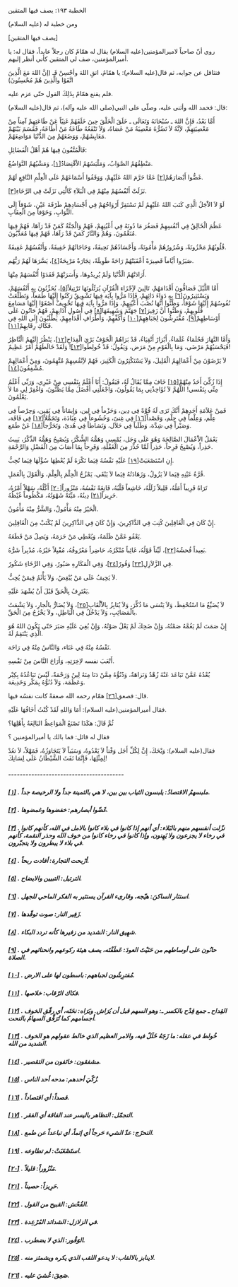   الخطبة  ١٩٣: يصف فيها المتقين	

ومن خطبة له (عليه السلام)

[يصف فيها المتقين]

روي أنّ صاحباً لاميرالمؤمنين(عليه السلام) يقال له همّامٌ  كان رجلاً عابداً، فقال له: يا أميرالمؤمنين، صف لي المتقين كأني أنظر  إليهم.

فتثاقل عن جوابه، ثم قال(عليه السلام): يا همّامُ، اتقِ اللهَ وأحْسِنْ فَـ (إنَّ اللهَ مَعَ الَّذِينَ اتَّقَوْا والَّذِينَ هُمْ  مُحْسِنُونَ)

فلم يقنع همّامٌ بِذَلِكَ القول حتّى عزم عليه.

قال: فحمد الله وأثنى عليه، وصلّى على النبي(صلى الله عليه وآله)، ثم قال(عليه السلام):

أَمَّا بَعْدُ، فَإِنَّ اللهَ ـ سُبْحَانَهُ وَتَعَالَى ـ  خَلَقَ الْخَلْقَ حِينَ خَلَقَهُمْ غَنِيّاً عَنْ طَاعَتِهِمْ آمِناً مِنْ  مَعْصِيَتِهِمْ، لاَِنَّةُ لاَ تَضُرُّهُ مَعْصِيَةُ مَنْ عَصَاهُ، وَلاَ  تَنْفَعُهُ طَاعَةُ مَنْ أَطَاعَهُ، فَقَسَمَ بَيْنَهُمْ مَعَايِشَهُمْ،  وَوَضَعَهُمْ مِنَ الدُّنْيَا مَوَاضِعَهُمْ.

فَالْمُتَّقُونَ فِيهَا هُمْ أَهْلُ الْفَضَائِلِ:

مَنْطِقُهُمُ الصَّوَابُ، وَمَلْبَسُهُمُ الاْقْتِصَادُ[[١\]](https://arabic.balaghah.net/node/657#_ftn1)، وَمَشْيُهُمُ التَّوَاضُعُ.

غَضُّوا أَبْصَارَهُمْ[[٢\]](https://arabic.balaghah.net/node/657#_ftn2) عَمَّا حَرَّمَ اللهُ عَلَيْهِمْ، وَوَقَفُوا أَسْمَاعَهُمْ عَلَى الْعِلْمِ النَّافِعِ لَهُمْ.

نَزَلَتْ أَنْفُسُهُمْ مِنْهُمْ فِي الْبَلاَءِ كَالَّتِي نَزَلَتْ فِي الرَّخَاءِ[[٣\]](https://arabic.balaghah.net/node/657#_ftn3).

لَوْ لاَ الاَْجَلُ الَّذِي كَتَبَ اللهُ عَلَيْهِمُ لَمْ  تَسْتَقِرَّ أَرْوَاحُهُمْ فِي أَجْسَادِهِمْ طَرْفَةَ عَيْن، شَوْقاً  إِلَى الثَّوَابِ، وَخَوْفاً مِنَ الْعِقَابِ.

عَظُمَ الْخَالِقُ فِي أنْفُسِهِمْ فَصَغُرَ مَا دُونَهُ فِي  أَعْيُنِهِمْ، فَهُمْ وَالْجَنَّةُ كَمَنْ قَدْ رَآهَا، فَهُمْ فِيهَا  مُنَعَّمُونَ، وَهُمْ وَالنَّارُ كَمَنْ قَدْ رَآهَا، فَهُمْ فِيهَا  مُعَذَّبُونَ.

قُلُوبُهُمْ مَحْزُونَةٌ، وَشُرُورُهُمْ مَأْمُونَةٌ،  وَأَجْسَادُهُمْ نَحِيفَةٌ، وَحَاجَاتُهُمْ خَفِيفَةٌ، وَأَنْفُسُهُمْ  عَفِيفَةٌ.

صَبَرُوا أَيَّاماً قَصِيرَةً أَعْقَبَتْهُمْ رَاحَةً طَوِيلَةً، تِجَارَةٌ مَرْبِحَةٌ[[٤\]](https://arabic.balaghah.net/node/657#_ftn4)، يَسَّرَهَا لَهُمْ رَبُّهُم.

أَرَادَتْهُمُ الْدُّنْيَا وَلَمْ يُرِيدُوهَا، وَأَسَرَتْهُمْ فَفَدَوْا أُنْفُسَهُمْ مِنْهَا.

أَمَّا اللَّيْلَ فَصَافُّونَ أَقْدَامَهُمْ، تَالِينَ لاَِجْزَاءِ الْقُرْآنِ يُرَتِّلُونَهَا تَرْتِيلاً[[٥\]](https://arabic.balaghah.net/node/657#_ftn5)، يُحَزِّنُونَ بِهِ أَنْفُسَهُمْ، وَيَسْتَثِيرُونَ[[٦\]](https://arabic.balaghah.net/node/657#_ftn6) بِهِ دَوَاءَ دَائِهِمْ، فَإِذَا مَرُّوا بِآيَة فِيهَا تَشْوِيقٌ  رَكَنُوا إِلَيْهَا طَمَعاً، وَتَطَلَّعَتْ نُفُوسُهُمْ إِلَيْهَا شَوْقاً، وَظَنُّوا أنَّهَا نُصْبَ أَعْيُنِهِمْ، وَإِذَا مَرُّوا بِآيَة فِيهَا  تَخْوِيفٌ أَصْغَوْا إِلَيْهَا مَسَامِعَ قُلُوبِهِمْ، وَظَنُّوا أَنَّ  زَفِيرَ[[٧\]](https://arabic.balaghah.net/node/657#_ftn7) جَهَنَّمَ وَشَهِيقَهَا[[٨\]](https://arabic.balaghah.net/node/657#_ftn8) فِي أُصُولِ آذَانِهِمْ، فَهُمْ حَانُونَ عَلَى أَوْسَاطِهِمْ[[٩\]](https://arabic.balaghah.net/node/657#_ftn9)، مُفْتَرِشُونَ لِجَبَاهِهِمْ[[١٠\]](https://arabic.balaghah.net/node/657#_ftn10) وَأَكُفِّهِمْ، وَأَطْرَافِ أَقْدَامِهِمْ، يَطْلُبُونَ إِلَى اللهِ فِي فَكَاكِ رِقَابِهِمْ[[١١\]](https://arabic.balaghah.net/node/657#_ftn11).

وَأَمَّا النَّهَارَ فَحُلَمَاءُ عُلَمَاءُ، أَبْرَارٌ أَتْقِيَاءُ، قَدْ بَرَاهُمْ الْخَوْفُ بَرْيَ الْقِدَاحِ[[١٢\]](https://arabic.balaghah.net/node/657#_ftn12)، يَنْظُرُ إِلَيْهمُ الْنَّاظِرُ فَيَحْسَبُهُمْ مَرْضَى، وَمَا بِالْقَوْمِ مِنْ مَرَض، وَيَقُولُ: قَدْ خُولِطُوا[[١٣\]](https://arabic.balaghah.net/node/657#_ftn13)! وَلَقَدْ خَالَطَهُمْ أَمْرٌ عَظِيمٌ!

لاَ يَرْضَوْنَ مِنْ أَعْمَالِهِمُ الْقَلِيلَ، وَلاَ  يَسْتَكْثِرُونَ الْكَثِيرَ، فَهُمْ لاَِنْفُسِهِمْ مُتَّهِمُونَ، وَمِنْ  أَعْمَالِهِمْ مُشْفِقُونَ[[١٤\]](https://arabic.balaghah.net/node/657#_ftn14).

إِذَا زُكِّيَ أَحَدٌ مِنْهْمْ[[١٥\]](https://arabic.balaghah.net/node/657#_ftn15) خَافَ مِمَّا يُقَالُ لَهُ، فَيَقُولُ: أَنَا أَعْلَمُ بِنَفْسِي مِنْ  غَيْرِي، وَرَبِّي أَعْلَمُ مِنِّي بِنَفْسي! اللَّهُمَّ لاَ تُؤَاخِذْنِي  بِمَا يَقُولُونَ، وَاجْعَلْنِي أَفْضَلَ مِمَّا يَظُنُّونَ، وَاغْفِرْ لِي مَا لاَ يَعْلَمُونَ.

فَمِنْ عَلاَمَةِ أَحَدِهِمْ أَنَّكَ تَرَى لَهُ قُوَّةً فِي  دِين، وَحَزْماً فِي لِين، وَإِيمَاناً فِي يَقِين، وَحِرْصاً فِي عِلْم،  وَعِلْماً فِي حِلْم، وَقَصْداً[[١٦\]](https://arabic.balaghah.net/node/657#_ftn16) فِي غِنىً، وَخُشُوعاً فِي عِبَادَة، وَتَجَمُّلاً[[١٧\]](https://arabic.balaghah.net/node/657#_ftn17) فِي فَاقَة، وَصَبْراً فِي شِدَّة، وَطَلَباً فِي حَلاَل، وَنَشاطاً فِي هُدىً، وَتَحَرُّجاً[[١٨\]](https://arabic.balaghah.net/node/657#_ftn18) عَنْ طَمَع.

يَعْمَلُ الاَْعْمَالَ الصَّالِحَةَ وَهُوَ عَلَى وَجَل،  يُمْسِي وَهَمُّهُ الشُّكْرُ، وَيُصْبِحُ وَهَمُّهُ الذِّكْرُ، يَبِيتُ  حَذِراً، وَيُصْبِحُ فَرِحاً، حَذِراً لَمَّا حُذِّرَ مِنَ الْغَفْلَةِ،  وَفَرِحاً بِمَا أَصَابَ مِنَ الْفَضْلِ وَالرَّحْمَةِ.

إِنِ اسْتَصْعَبَتْ[[١٩\]](https://arabic.balaghah.net/node/657#_ftn19) عَلَيْهِ نَفْسُهُ فِيَما تَكْرَهُ لَمْ يُعْطِهَا سُؤْلَهَا فِيَما تُحِبُّ.

قُرَّةُ عَيْنِهِ فِيَما لاَ يَزُولُ، وَزَهَادَتُهُ فِيَما لاَ يَبْقَى، يَمْزُجُ الْحِلْمَ بِالْعِلْمَ، وَالْقَوْلَ بِالْعَمَلِ.

تَرَاهُ قَرِيباً أَمَلُهُ، قَلِيلاً زَلَلُهُ، خَاشِعاً قَلْبُهُ، قَانِعَةً نَفْسُهُ، مَنْزُوراً[[٢٠\]](https://arabic.balaghah.net/node/657#_ftn20) أَكْلُهُ، سَهْلاً أَمْرُهُ، حَرِيزاً[[٢١\]](https://arabic.balaghah.net/node/657#_ftn21) دِينُهُ، مَيِّتَةً شَهْوَتُهُ، مَكْظُوماً غُيْظُهُ.

الْخَيْرُ مِنْهُ مَأْمُولٌ، وَالشَّرُّ مِنْهُ مَأْمُونٌ.

إِنْ كَانَ فِي الْغَافِلِينَ كُتِبَ فِي الذَّاكِرِينَ، وَإِنْ كَانَ فِي الذَّاكِرِينَ لَمْ يُكْتَبْ مِنَ الْغَافِلِينَ.

يَعْفُو عَمَّنْ ظَلَمَهُ، وَيُعْطِي مَنْ حَرَمَهُ، وَيَصِلُ مَنْ قَطَعَهُ.

بَعِيداً فُحشُهُ[[٢٢\]](https://arabic.balaghah.net/node/657#_ftn22)، لَيِّناً قَوْلُهُ، غَائِباً مُنْكَرُهُ، حَاضِراً مَعْرُوفُهُ، مُقْبِلاً خَيْرُهُ، مُدْبِراً شَرُّهُ.

فِي الزَّلاَزِلِ[[٢٣\]](https://arabic.balaghah.net/node/657#_ftn23) وَقُورٌ[[٢٤\]](https://arabic.balaghah.net/node/657#_ftn24)، وَفِي الْمَكَارِهِ صَبُورٌ، وَفِي الرَّخَاءِ شَكُورٌ.

لاَ يَحِيفُ عَلَى مَنْ يُبْغِضُ، وَلاَ يَأْثَمُ فِيمَنْ يُحِبُّ.

يَعْتَرِفُ بِالْحَقِّ قَبْلَ أَنْ يُشْهَدَ عَلَيْهِ.

لاَ يُضَيِّعُ مَا اسْتُحْفِظَ، وَلاَ يَنْسَى مَا ذُكِّرَ، وَلاَ يُنَابِزُ بِالاَْلْقَابِ[[٢٥\]](https://arabic.balaghah.net/node/657#_ftn25)، وَلاَ يُضَارُّ بالْجارِ، وَلاَ يَشْمَتُ بالْمَصَائِبِ، وَلاَ يَدْخُلُ فِي الْبَاطِلِ، ولاَ يَخْرُجُ مِنَ الْحَقِّ.

إِنْ صَمَتَ لَمْ يَغُمَّهُ صَمْتُهُ، وَإِنْ ضَحِكَ لَمْ  يَعْلُ صَوْتُهُ، وَإِنْ بُغِيَ عَلَيْهِ صَبَرَ حَتّى يَكُونَ اللهُ هُوَ  الَّذِي يَنْتَقِمُ لَهُ.

نَفْسُهُ مِنْهُ فِي عَنَاء، وَالنَّاسُ مِنْهُ فِي رَاحَة.

أَتْعَبَ نفسه لاِخِرَتِهِ، وَأَرَاحَ النَّاسَ مِنْ نَفْسِهِ.

بُعْدُهُ عَمَّنْ تَبَاعَدَ عَنْهُ زُهْدٌ وَنَزاهَةٌ،  وَدُنُوُّهُ مِمَّنْ دَنَا مِنَهُ لِينٌ وَرَحْمَةٌ، لَيْسَ تَبَاعُدُهُ  بِكِبْر وَعَظَمَة، وَلاَ دُنُوُّهُ بِمَكْر وَخَدِيعَة.

قال: فصعق[[٢٦\]](https://arabic.balaghah.net/node/657#_ftn26) همّام رحمه الله صعقةً كانت نفسُه فيها.

فقال أميرالمؤمنين(عليه السلام): أَمَا وَاللهِ لَقَدْ كُنْتُ أَخَافُهَا عَلَيْهِ.

ثُمَّ قَالَ: هكَذَا تَصْنَعُ الْمَوَاعِظُ البَالِغَةُ بِأَهْلِهَا؟

فقال له قائل: فما بالك يا أميرالمؤمنين ؟

فقال(عليه السلام): وَيْحَكَ، إِنَّ لِكُلِّ أَجَل وَقْتاً  لاَ يَعْدُوهُ، وَسَبَباً لاَ يَتَجَاوَزُهُ، فَمَهْلاً، لاَ تعُدْ  لِمِثْلِهَا، فَإِنَّمَا نَفَثَ الشَّيْطَانُ عَلَى لِسَانِكَ!

##### ----------------------------------------

##### [[١\]](https://arabic.balaghah.net/node/657#_ftnref1) . ملبسهمُ الاقتصادُ: يلبسون الثياب بين بين، لا هي بالثمينة جداً ولا الرخيصة جداً.

##### [[٢\]](https://arabic.balaghah.net/node/657#_ftnref2) . غَضّوا أبصارهم: خفضوها وغمضوها.

##### [[٣\]](https://arabic.balaghah.net/node/657#_ftnref3) . نزّلت أنفسهم منهم بالبَلاء: أي أنهم إذا كانوا في بلاء كانوا بالامل في الله، كأنهم كانوا في رخاء لا يجزعون ولا يَهِنون، وإذا كانوا في رخاء  كانوا من خوف الله وحذر النقمة، كأنهم في بلاء لا يبطرون ولا يتجبّرون.

##### [[٤\]](https://arabic.balaghah.net/node/657#_ftnref4) . أرْبحت التجارة: أفادت ربحاً.

##### [[٥\]](https://arabic.balaghah.net/node/657#_ftnref5) . الترتيل: التبيين والايضاح.

##### [[٦\]](https://arabic.balaghah.net/node/657#_ftnref6) . استثار الساكنَ: هيّجه، وقارىء القرآن يستثير به الفكر الماحي للجهل.

##### [[٧\]](https://arabic.balaghah.net/node/657#_ftnref7) . زَفِير النار: صوت توقّدها.

##### [[٨\]](https://arabic.balaghah.net/node/657#_ftnref8) . شهِيق النار: الشديد من زفيرها كأنه تردد البكاء.

##### [[٩\]](https://arabic.balaghah.net/node/657#_ftnref9) . حانُون على أوساطهم من حَنَيْتَ العودَ: عَطَفْتَه، يصف هيئة ركوعهم وانحنائهم في الصلاة.

##### [[١٠\]](https://arabic.balaghah.net/node/657#_ftnref10) . مُفترِشُون لجباههم: باسطون لها على الارض.

##### [[١١\]](https://arabic.balaghah.net/node/657#_ftnref11) . فكاك الرّقاب: خلاصها.

##### [[١٢\]](https://arabic.balaghah.net/node/657#_ftnref12) . القِداح ـ جمع قِدْح بالكسر ـ: وهو السهم قبل أن يُرَاش. وبَرَاه: نحَتَه، أي رقّق الخوف أجسامهم كما تُرَقَّق السهامُ بالنحت.

##### [[١٣\]](https://arabic.balaghah.net/node/657#_ftnref13) . خُولط في عقله: ما زَجَهُ خَلَلٌ فيه، والامر العظيم الذي خالط عقولهم هو الخوف الشديد من الله.

##### [[١٤\]](https://arabic.balaghah.net/node/657#_ftnref14) . مشفقون: خائفون من التقصير.

##### [[١٥\]](https://arabic.balaghah.net/node/657#_ftnref15) . زُكّيَ أحدهم: مدحه أحد الناس.

##### [[١٦\]](https://arabic.balaghah.net/node/657#_ftnref16) . قصداً: أي اقتصاداً.

##### [[١٧\]](https://arabic.balaghah.net/node/657#_ftnref17) . التجمّل: التظاهر باليسر عند الفاقة أي الفقر.

##### [[١٨\]](https://arabic.balaghah.net/node/657#_ftnref18) . التحرّج: عدّ الشيء حَرجاً أي إثماً، أي تباعداً عن طمع.

##### [[١٩\]](https://arabic.balaghah.net/node/657#_ftnref19) . استَصْعَبَتْ: لم تطاوعه.

##### [[٢٠\]](https://arabic.balaghah.net/node/657#_ftnref20) . مَنْزُوراً: قليلاً.

##### [[٢١\]](https://arabic.balaghah.net/node/657#_ftnref21) . حَرِيزاً: حصيناً.

##### [[٢٢\]](https://arabic.balaghah.net/node/657#_ftnref22) . الفُحْش: القبيح من القول.

##### [[٢٣\]](https://arabic.balaghah.net/node/657#_ftnref23) . في الزلازل: الشدائد المُرْعِدة.

##### [[٢٤\]](https://arabic.balaghah.net/node/657#_ftnref24) . الوَقُور: الذي لا يضطرب.

##### [[٢٥\]](https://arabic.balaghah.net/node/657#_ftnref25) . لاينابز بالالقاب: لا يدعو اللقب الذي يكره ويشمئز منه.

##### [[٢٦\]](https://arabic.balaghah.net/node/657#_ftnref26) . صَعِقَ: غُشيَ عليه. 
